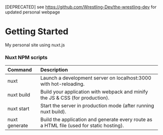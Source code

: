 [DEPRECATED] see https://github.com/Wrestling-Dev/the-wrestling-dev for updated personal webpage
# Getting Started

My personal site using nuxt.js

### Nuxt NPM scripts

|Command	| Description|
|:--------|:-----------|
|nuxt |	Launch a development server on localhost:3000 with hot-reloading.|
|nuxt build |	Build your application with webpack and minify the JS & CSS (for production).|
|nuxt start |	Start the server in production mode (after running nuxt build).|
|nuxt generate |	Build the application and generate every route as a HTML file (used for static hosting).|
